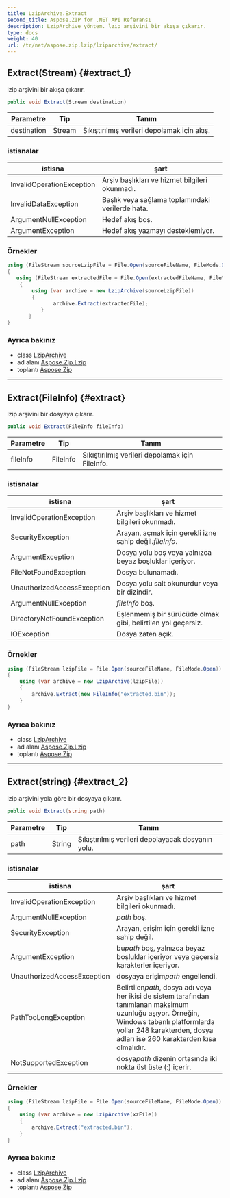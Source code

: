 ```yaml
---
title: LzipArchive.Extract
second_title: Aspose.ZIP for .NET API Referansı
description: LzipArchive yöntem. lzip arşivini bir akışa çıkarır.
type: docs
weight: 40
url: /tr/net/aspose.zip.lzip/lziparchive/extract/
---
```

## Extract(Stream) {#extract_1}

lzip arşivini bir akışa çıkarır.

```csharp
public void Extract(Stream destination)
```

| Parametre | Tip | Tanım |
| --- | --- | --- |
| destination | Stream | Sıkıştırılmış verileri depolamak için akış. |

### istisnalar

| istisna | şart |
| --- | --- |
| InvalidOperationException | Arşiv başlıkları ve hizmet bilgileri okunmadı. |
| InvalidDataException | Başlık veya sağlama toplamındaki verilerde hata. |
| ArgumentNullException | Hedef akış boş. |
| ArgumentException | Hedef akış yazmayı desteklemiyor. |

### Örnekler

```csharp
using (FileStream sourceLzipFile = File.Open(sourceFileName, FileMode.Open))
{
   using (FileStream extractedFile = File.Open(extractedFileName, FileMode.Create))
    {
        using (var archive = new LzipArchive(sourceLzipFile))
        {
               archive.Extract(extractedFile);
           }
       }
}
```

### Ayrıca bakınız

* class [LzipArchive](../)
* ad alanı [Aspose.Zip.Lzip](../../lziparchive/)
* toplantı [Aspose.Zip](../../../)

---

## Extract(FileInfo) {#extract}

lzip arşivini bir dosyaya çıkarır.

```csharp
public void Extract(FileInfo fileInfo)
```

| Parametre | Tip | Tanım |
| --- | --- | --- |
| fileInfo | FileInfo | Sıkıştırılmış verileri depolamak için FileInfo. |

### istisnalar

| istisna | şart |
| --- | --- |
| InvalidOperationException | Arşiv başlıkları ve hizmet bilgileri okunmadı. |
| SecurityException | Arayan, açmak için gerekli izne sahip değil.*fileInfo*. |
| ArgumentException | Dosya yolu boş veya yalnızca beyaz boşluklar içeriyor. |
| FileNotFoundException | Dosya bulunamadı. |
| UnauthorizedAccessException | Dosya yolu salt okunurdur veya bir dizindir. |
| ArgumentNullException | *fileInfo* boş. |
| DirectoryNotFoundException | Eşlenmemiş bir sürücüde olmak gibi, belirtilen yol geçersiz. |
| IOException | Dosya zaten açık. |

### Örnekler

```csharp
using (FileStream lzipFile = File.Open(sourceFileName, FileMode.Open))
{
    using (var archive = new LzipArchive(lzipFile))
    {
        archive.Extract(new FileInfo("extracted.bin"));
    }
}
```

### Ayrıca bakınız

* class [LzipArchive](../)
* ad alanı [Aspose.Zip.Lzip](../../lziparchive/)
* toplantı [Aspose.Zip](../../../)

---

## Extract(string) {#extract_2}

lzip arşivini yola göre bir dosyaya çıkarır.

```csharp
public void Extract(string path)
```

| Parametre | Tip | Tanım |
| --- | --- | --- |
| path | String | Sıkıştırılmış verileri depolayacak dosyanın yolu. |

### istisnalar

| istisna | şart |
| --- | --- |
| InvalidOperationException | Arşiv başlıkları ve hizmet bilgileri okunmadı. |
| ArgumentNullException | *path* boş. |
| SecurityException | Arayan, erişim için gerekli izne sahip değil. |
| ArgumentException | bu*path* boş, yalnızca beyaz boşluklar içeriyor veya geçersiz karakterler içeriyor. |
| UnauthorizedAccessException | dosyaya erişim*path* engellendi. |
| PathTooLongException | Belirtilen*path*, dosya adı veya her ikisi de sistem tarafından tanımlanan maksimum uzunluğu aşıyor. Örneğin, Windows tabanlı platformlarda yollar 248 karakterden, dosya adları ise 260 karakterden kısa olmalıdır. |
| NotSupportedException | dosya*path* dizenin ortasında iki nokta üst üste (:) içerir. |

### Örnekler

```csharp
using (FileStream lzipFile = File.Open(sourceFileName, FileMode.Open))
{
    using (var archive = new LzipArchive(xzFile))
    {
        archive.Extract("extracted.bin");
    }
}
```

### Ayrıca bakınız

* class [LzipArchive](../)
* ad alanı [Aspose.Zip.Lzip](../../lziparchive/)
* toplantı [Aspose.Zip](../../../)


